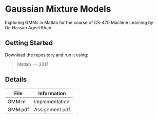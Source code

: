 # Gaussian Mixture Models
Exploring GMMs in Matlab for the course of CS-470 Machine Learning by Dr. Hassan Aqeel Khan.  
## Getting Started
Download the repository and run it using:
> Matlab == 2017
>
## Details
| File | Information |
|-------|------------|
| GMM.m  | Implementation | 
| GMM.pdf  | Assignment pdf | 
